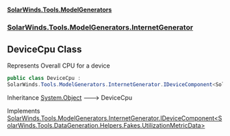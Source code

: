 #### [SolarWinds.Tools.ModelGenerators](index.md 'index')
### [SolarWinds.Tools.ModelGenerators.InternetGenerator](index.md#SolarWinds.Tools.ModelGenerators.InternetGenerator 'SolarWinds.Tools.ModelGenerators.InternetGenerator')

## DeviceCpu Class

Represents Overall CPU for a device

```csharp
public class DeviceCpu :
SolarWinds.Tools.ModelGenerators.InternetGenerator.IDeviceComponent<SolarWinds.Tools.DataGeneration.Helpers.Fakes.UtilizationMetricData>
```

Inheritance [System.Object](https://docs.microsoft.com/en-us/dotnet/api/System.Object 'System.Object') &#129106; DeviceCpu

Implements [SolarWinds.Tools.ModelGenerators.InternetGenerator.IDeviceComponent&lt;](IDeviceComponent_TMetricData_.md 'SolarWinds.Tools.ModelGenerators.InternetGenerator.IDeviceComponent<TMetricData>')[SolarWinds.Tools.DataGeneration.Helpers.Fakes.UtilizationMetricData](https://docs.microsoft.com/en-us/dotnet/api/SolarWinds.Tools.DataGeneration.Helpers.Fakes.UtilizationMetricData 'SolarWinds.Tools.DataGeneration.Helpers.Fakes.UtilizationMetricData')[&gt;](IDeviceComponent_TMetricData_.md 'SolarWinds.Tools.ModelGenerators.InternetGenerator.IDeviceComponent<TMetricData>')